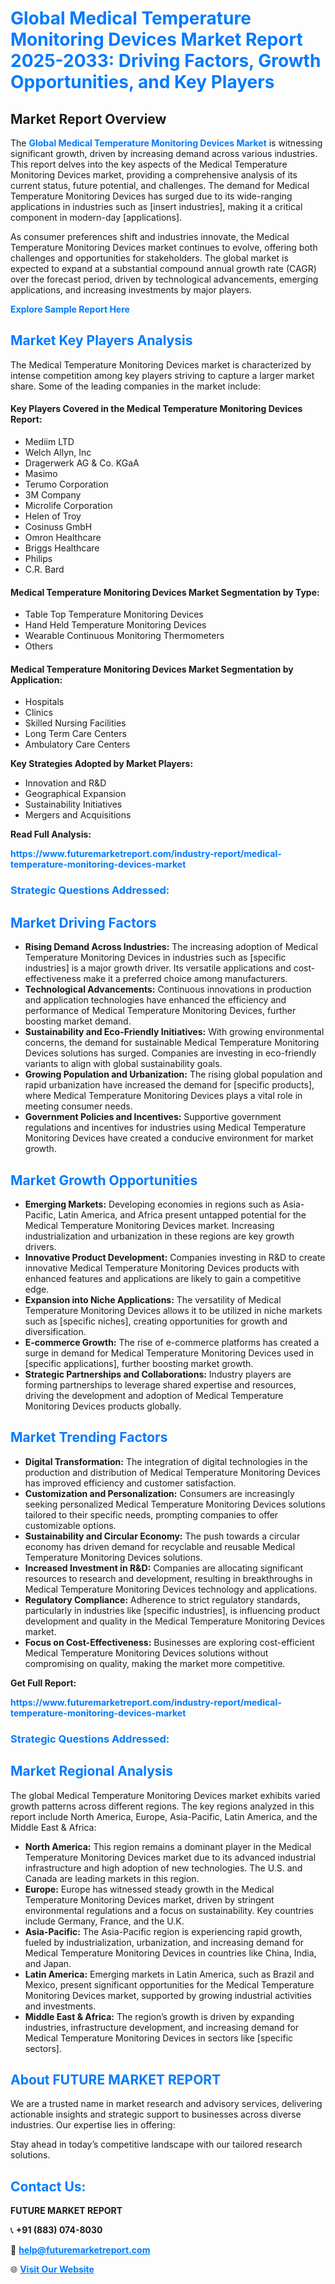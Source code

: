 <h1 style="color: #007BFF;">Global Medical Temperature Monitoring Devices Market Report 2025-2033: Driving Factors, Growth Opportunities, and Key Players</h1>

<section id="overview">
<h2>Market Report Overview</h2>
<p>The <a href="https://www.futuremarketreport.com/industry-report/medical-temperature-monitoring-devices-market" style="color: #007BFF; text-decoration: none;"><strong>Global Medical Temperature Monitoring Devices Market</strong></a> is witnessing significant growth, driven by increasing demand across various industries. This report delves into the key aspects of the Medical Temperature Monitoring Devices market, providing a comprehensive analysis of its current status, future potential, and challenges. The demand for Medical Temperature Monitoring Devices has surged due to its wide-ranging applications in industries such as [insert industries], making it a critical component in modern-day [applications].</p>
<p>As consumer preferences shift and industries innovate, the Medical Temperature Monitoring Devices market continues to evolve, offering both challenges and opportunities for stakeholders. The global market is expected to expand at a substantial compound annual growth rate (CAGR) over the forecast period, driven by technological advancements, emerging applications, and increasing investments by major players.</p>
</section>

<section id="overview">
<p><a href="https://www.futuremarketreport.com/request-sample/reportId=64645" style="color: #007BFF; text-decoration: none;"><strong>Explore Sample Report Here</strong></a></p>
</section>

<section id="key-players">
<h2 style="color: #007BFF;">Market Key Players Analysis</h2>
<p>The Medical Temperature Monitoring Devices market is characterized by intense competition among key players striving to capture a larger market share. Some of the leading companies in the market include:</p>
<h4>Key Players Covered in the Medical Temperature Monitoring Devices Report:</h4>
<ul><li>Mediim LTD</li><li>Welch Allyn, Inc</li><li>Dragerwerk AG &amp; Co. KGaA</li><li>Masimo</li><li>Terumo Corporation</li><li>3M Company</li><li>Microlife Corporation</li><li>Helen of Troy</li><li>Cosinuss GmbH</li><li>Omron Healthcare</li><li>Briggs Healthcare</li><li>Philips</li><li>C.R. Bard</li></ul>
<h4>Medical Temperature Monitoring Devices Market Segmentation by Type:</h4>
<ul><li>Table Top Temperature Monitoring Devices</li><li>Hand Held Temperature Monitoring Devices</li><li>Wearable Continuous Monitoring Thermometers</li><li>Others</li></ul>

<h4>Medical Temperature Monitoring Devices Market Segmentation by Application:</h4>
<ul><li>Hospitals</li><li>Clinics</li><li>Skilled Nursing Facilities</li><li>Long Term Care Centers</li><li>Ambulatory Care Centers</li></ul>
<p><strong>Key Strategies Adopted by Market Players:</strong></p>
<ul>
<li>Innovation and R&D</li>
<li>Geographical Expansion</li>
<li>Sustainability Initiatives</li>
<li>Mergers and Acquisitions</li>
</ul>
</section>

<section>
<p><strong>Read Full Analysis: </strong></p><a href="https://www.futuremarketreport.com/industry-report/medical-temperature-monitoring-devices-market" style="color: #007BFF; text-decoration: none;"><strong>https://www.futuremarketreport.com/industry-report/medical-temperature-monitoring-devices-market</strong></a>
<h3 style="color: #007BFF;">Strategic Questions Addressed:</h3>
</section>

<section id="driving-factors">
<h2 style="color: #007BFF;">Market Driving Factors</h2>
<ul>
<li><strong>Rising Demand Across Industries:</strong> The increasing adoption of Medical Temperature Monitoring Devices in industries such as [specific industries] is a major growth driver. Its versatile applications and cost-effectiveness make it a preferred choice among manufacturers.</li>
<li><strong>Technological Advancements:</strong> Continuous innovations in production and application technologies have enhanced the efficiency and performance of Medical Temperature Monitoring Devices, further boosting market demand.</li>
<li><strong>Sustainability and Eco-Friendly Initiatives:</strong> With growing environmental concerns, the demand for sustainable Medical Temperature Monitoring Devices solutions has surged. Companies are investing in eco-friendly variants to align with global sustainability goals.</li>
<li><strong>Growing Population and Urbanization:</strong> The rising global population and rapid urbanization have increased the demand for [specific products], where Medical Temperature Monitoring Devices plays a vital role in meeting consumer needs.</li>
<li><strong>Government Policies and Incentives:</strong> Supportive government regulations and incentives for industries using Medical Temperature Monitoring Devices have created a conducive environment for market growth.</li>
</ul>
</section>

<section id="growth-opportunities">
<h2 style="color: #007BFF;">Market Growth Opportunities</h2>
<ul>
<li><strong>Emerging Markets:</strong> Developing economies in regions such as Asia-Pacific, Latin America, and Africa present untapped potential for the Medical Temperature Monitoring Devices market. Increasing industrialization and urbanization in these regions are key growth drivers.</li>
<li><strong>Innovative Product Development:</strong> Companies investing in R&D to create innovative Medical Temperature Monitoring Devices products with enhanced features and applications are likely to gain a competitive edge.</li>
<li><strong>Expansion into Niche Applications:</strong> The versatility of Medical Temperature Monitoring Devices allows it to be utilized in niche markets such as [specific niches], creating opportunities for growth and diversification.</li>
<li><strong>E-commerce Growth:</strong> The rise of e-commerce platforms has created a surge in demand for Medical Temperature Monitoring Devices used in [specific applications], further boosting market growth.</li>
<li><strong>Strategic Partnerships and Collaborations:</strong> Industry players are forming partnerships to leverage shared expertise and resources, driving the development and adoption of Medical Temperature Monitoring Devices products globally.</li>
</ul>
</section>

<section id="trending-factors">
<h2 style="color: #007BFF;">Market Trending Factors</h2>
<ul>
<li><strong>Digital Transformation:</strong> The integration of digital technologies in the production and distribution of Medical Temperature Monitoring Devices has improved efficiency and customer satisfaction.</li>
<li><strong>Customization and Personalization:</strong> Consumers are increasingly seeking personalized Medical Temperature Monitoring Devices solutions tailored to their specific needs, prompting companies to offer customizable options.</li>
<li><strong>Sustainability and Circular Economy:</strong> The push towards a circular economy has driven demand for recyclable and reusable Medical Temperature Monitoring Devices solutions.</li>
<li><strong>Increased Investment in R&D:</strong> Companies are allocating significant resources to research and development, resulting in breakthroughs in Medical Temperature Monitoring Devices technology and applications.</li>
<li><strong>Regulatory Compliance:</strong> Adherence to strict regulatory standards, particularly in industries like [specific industries], is influencing product development and quality in the Medical Temperature Monitoring Devices market.</li>
<li><strong>Focus on Cost-Effectiveness:</strong> Businesses are exploring cost-efficient Medical Temperature Monitoring Devices solutions without compromising on quality, making the market more competitive.</li>
</ul>
</section>

<section>
<p><strong>Get Full Report: </strong></p><a href="https://www.futuremarketreport.com/industry-report/medical-temperature-monitoring-devices-market" style="color: #007BFF; text-decoration: none;"><strong>https://www.futuremarketreport.com/industry-report/medical-temperature-monitoring-devices-market</strong></a>
<h3 style="color: #007BFF;">Strategic Questions Addressed:</h3>
</section>


<section id="regional-analysis">
<h2 style="color: #007BFF;">Market Regional Analysis</h2>
<p>The global Medical Temperature Monitoring Devices market exhibits varied growth patterns across different regions. The key regions analyzed in this report include North America, Europe, Asia-Pacific, Latin America, and the Middle East & Africa:</p>
<ul>
<li><strong>North America:</strong> This region remains a dominant player in the Medical Temperature Monitoring Devices market due to its advanced industrial infrastructure and high adoption of new technologies. The U.S. and Canada are leading markets in this region.</li>
<li><strong>Europe:</strong> Europe has witnessed steady growth in the Medical Temperature Monitoring Devices market, driven by stringent environmental regulations and a focus on sustainability. Key countries include Germany, France, and the U.K.</li>
<li><strong>Asia-Pacific:</strong> The Asia-Pacific region is experiencing rapid growth, fueled by industrialization, urbanization, and increasing demand for Medical Temperature Monitoring Devices in countries like China, India, and Japan.</li>
<li><strong>Latin America:</strong> Emerging markets in Latin America, such as Brazil and Mexico, present significant opportunities for the Medical Temperature Monitoring Devices market, supported by growing industrial activities and investments.</li>
<li><strong>Middle East & Africa:</strong> The region’s growth is driven by expanding industries, infrastructure development, and increasing demand for Medical Temperature Monitoring Devices in sectors like [specific sectors].</li>
</ul>
</section>

<footer>
<h2 style="color: #007BFF;">About FUTURE MARKET REPORT</h2>
<p>We are a trusted name in market research and advisory services, delivering actionable insights and strategic support to businesses across diverse industries. Our expertise lies in offering:</p>

<p>Stay ahead in today’s competitive landscape with our tailored research solutions.</p>

<h2 style="color: #007BFF;">Contact Us:</h2>
<p><strong>FUTURE MARKET REPORT</strong></p>
<p>📞 <strong>+91 (883) 074-8030</strong></p>
<p>📧 <strong><a href="mailto:help@futuremarketreport.com" style="color: #007BFF;">help@futuremarketreport.com</a></strong></p>
<p>🌐 <strong><a href="https://www.futuremarketreport.com/" style="color: #007BFF;">Visit Our Website</a></strong></p>
</footer>